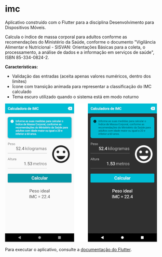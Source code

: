 # imc

Aplicativo construído com o Flutter para a disciplina Desenvolvimento para Dispositivos Móveis.

Calcula o índice de massa corporal para adultos conforme as recomendações do Ministério da Saúde,
conforme o documento "Vigilância Alimentar e Nutricional - SISVAN: Orientações Básicas para a
coleta, o processamento, a análise de dados e a informação em serviços de saúde", ISBN 85-334-0824-2.

**Características:**

* Validação das entradas (aceita apenas valores numéricos, dentro dos limites)
* Ícone com transição animada para representar a classificação do IMC calculado
* Tema escuro utilizado quando o sistema está em modo noturno

<p align="center">
  <img alt="Telas do aplicativo" src="./screenshot.png" />
</p>

Para executar o aplicativo, consulte a [documentação do Flutter](https://flutter.dev/docs).
